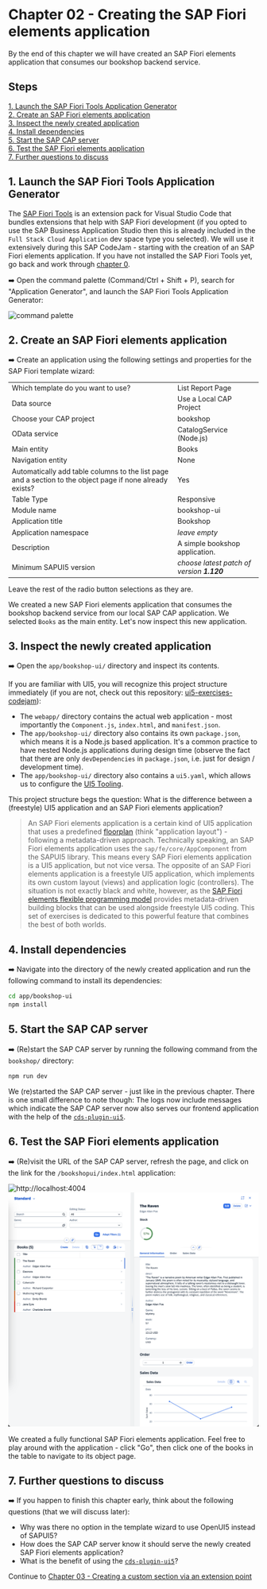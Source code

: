 # Chapter 02 - Creating the SAP Fiori elements application

By the end of this chapter we will have created an SAP Fiori elements application that consumes our bookshop backend service.

## Steps

[1. Launch the SAP Fiori Tools Application Generator](#1-launch-the-sap-fiori-tools-application-generator)<br>
[2. Create an SAP Fiori elements application](#2-create-an-sap-fiori-elements-application)<br>
[3. Inspect the newly created application](#3-inspect-the-newly-created-application)<br>
[4. Install dependencies](#4-install-dependencies)<br>
[5. Start the SAP CAP server](#5-start-the-sap-cap-server)<br>
[6. Test the SAP Fiori elements application](#6-test-the-sap-fiori-elements-application)<br>
[7. Further questions to discuss](#7-further-questions-to-discuss)<br>

## 1. Launch the SAP Fiori Tools Application Generator

The [SAP Fiori Tools](https://marketplace.visualstudio.com/items?itemName=SAPSE.sap-ux-fiori-tools-extension-pack) is an extension pack for Visual Studio Code that bundles extensions that help with SAP Fiori development (if you opted to use the SAP Business Application Studio then this is already included in the `Full Stack Cloud Application` dev space type you selected). We will use it extensively during this SAP CodeJam - starting with the creation of an SAP Fiori elements application. If you have not installed the SAP Fiori Tools yet, go back and work through [chapter 0](/chapters/00-prep-dev-environment/).

➡️ Open the command palette (Command/Ctrl + Shift + P), search for "Application Generator", and launch the SAP Fiori Tools Application Generator:

![command palette](command-palette.png)

## 2. Create an SAP Fiori elements application

➡️ Create an application using the following settings and properties for the SAP Fiori template wizard:

|||
| - | - |
| Which template do you want to use? | List Report Page |
| Data source | Use a Local CAP Project |
| Choose your CAP project | bookshop |
| OData service | CatalogService (Node.js) |
| Main entity | Books |
| Navigation entity | None |
| Automatically add table columns to the list page and a section to the object page if none already exists? | Yes |
| Table Type | Responsive |
| Module name | bookshop-ui |
| Application title | Bookshop |
| Application namespace | *leave empty* |
| Description | A simple bookshop application. |
| Minimum SAPUI5 version | *choose latest patch of version **1.120*** |

Leave the rest of the radio button selections as they are.

We created a new SAP Fiori elements application that consumes the bookshop backend service from our local SAP CAP application. We selected `Books` as the main entity. Let's now inspect this new application.

## 3. Inspect the newly created application

➡️ Open the `app/bookshop-ui/` directory and inspect its contents.

If you are familiar with UI5, you will recognize this project structure immediately (if you are not, check out this repository: [ui5-exercises-codejam](https://github.com/SAP-samples/ui5-exercises-codejam)):
- The `webapp/` directory contains the actual web application - most importantly the `Component.js`, `index.html`, and `manifest.json`.
- The `app/bookshop-ui/` directory also contains its own `package.json`, which means it is a Node.js based application. It's a common practice to have nested Node.js applications during design time (observe the fact that there are only `devDependencies` in `package.json`, i.e. just for design / development time).
- The `app/bookshop-ui/` directory also contains a `ui5.yaml`, which allows us to configure the [UI5 Tooling](https://www.npmjs.com/package/@ui5/cli).

This project structure begs the question: What is the difference between a (freestyle) UI5 application and an SAP Fiori elements application?

> An SAP Fiori elements application is a certain kind of UI5 application that uses a predefined [floorplan](https://ui5.sap.com/#/topic/797c3239b2a9491fa137e4998fd76aa7.html) (think "application layout") - following a metadata-driven approach. Technically speaking, an SAP Fiori elements application uses the `sap/fe/core/AppComponent` from the SAPUI5 library. This means every SAP Fiori elements application is a UI5 application, but not vice versa. The opposite of an SAP Fiori elements application is a freestyle UI5 application, which implements its own custom layout (views) and application logic (controllers). The situation is not exactly black and white, however, as the [SAP Fiori elements flexible programming model](https://sapui5.hana.ondemand.com/test-resources/sap/fe/core/fpmExplorer/index.html#/overview/introduction) provides metadata-driven building blocks that can be used alongside freestyle UI5 coding. This set of exercises is dedicated to this powerful feature that combines the best of both worlds.

## 4. Install dependencies

➡️ Navigate into the directory of the newly created application and run the following command to install its dependencies:

```bash
cd app/bookshop-ui
npm install
```

## 5. Start the SAP CAP server

➡️ (Re)start the SAP CAP server by running the following command from the `bookshop/` directory:

```bash
npm run dev
```

We (re)started the SAP CAP server - just like in the previous chapter. There is one small difference to note though: The logs now include messages which indicate the SAP CAP server now also serves our frontend application with the help of the [`cds-plugin-ui5`](https://www.npmjs.com/package/cds-plugin-ui5).

## 6. Test the SAP Fiori elements application

➡️ (Re)visit the URL of the SAP CAP server, refresh the page, and click on the link for the `/bookshopui/index.html` application:

![http://localhost:4004](server.png)
![SAP Fiori elements application](app.png)

We created a fully functional SAP Fiori elements application. Feel free to play around with the application - click "Go", then click one of the books in the table to navigate to its object page.

## 7. Further questions to discuss

➡️ If you happen to finish this chapter early, think about the following questions (that we will discuss later):

- Why was there no option in the template wizard to use OpenUI5 instead of SAPUI5?
- How does the SAP CAP server know it should serve the newly created SAP Fiori elements application?
- What is the benefit of using the [`cds-plugin-ui5`](https://www.npmjs.com/package/cds-plugin-ui5)?

Continue to [Chapter 03 - Creating a custom section via an extension point](/chapters/03-custom-section-via-extension-point/)
